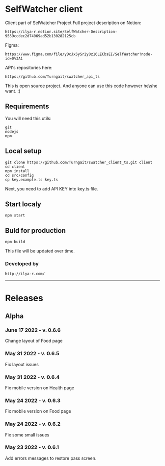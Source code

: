 # SelfWatcher client

Client part of SelWatcher Project
Full project description on Notion:
```
https://ilya-r.notion.site/SelfWatcher-Description-9559ccdec2d74069ad52b130282125cb
```

Figma:
```
https://www.figma.com/file/yDcJx5ySr2y0z16LECbsEI/SelfWatcher?node-id=0%3A1
```

API's repositories here:
```
https://github.com/Turngait/swatcher_api_ts
```
This is open source project. And anyone can use this code however he\she want. :)

## Requirements
You will need this utils:
```
git
nodejs
npm
```

## Local setup
```
git clone https://github.com/Turngait/swatcher_client_ts.git client
cd client
npm install
cd src/config
cp key.example.ts key.ts
```
Next, you need to add API KEY into key.ts file.

## Start localy
```
npm start
```

## Buld for production
```
npm build
```

This file will be updated over time.

### Developed by
```
http://ilya-r.com/
```


<hr/>

# Releases

## Alpha
### June 17 2022 - v. 0.6.6
Change layout of Food page

### May 31 2022 - v. 0.6.5
Fix layout issues

### May 31 2022 - v. 0.6.4
Fix mobile version on Health page

### May 24 2022 - v. 0.6.3
Fix mobile version on Food page

### May 24 2022 - v. 0.6.2
Fix some small issues

### May 23 2022 - v. 0.6.1
Add errors messages to restore pass screen.